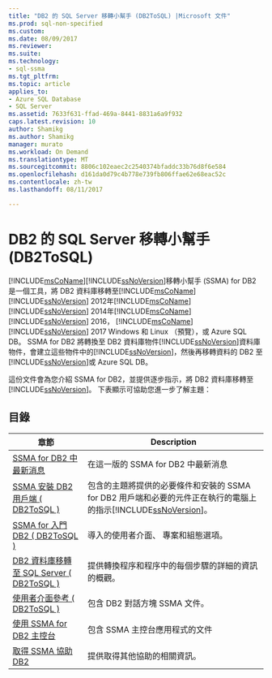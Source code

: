 ```yaml
---
title: "DB2 的 SQL Server 移轉小幫手 (DB2ToSQL) |Microsoft 文件"
ms.prod: sql-non-specified
ms.custom: 
ms.date: 08/09/2017
ms.reviewer: 
ms.suite: 
ms.technology:
- sql-ssma
ms.tgt_pltfrm: 
ms.topic: article
applies_to:
- Azure SQL Database
- SQL Server
ms.assetid: 7633f631-ffad-469a-8441-8831a6a9f932
caps.latest.revision: 10
author: Shamikg
ms.author: Shamikg
manager: murato
ms.workload: On Demand
ms.translationtype: MT
ms.sourcegitcommit: 8806c102eaec2c2540374bfaddc33b76d8f6e584
ms.openlocfilehash: d161da0d79c4b778e739fb806ffae62e68eac52c
ms.contentlocale: zh-tw
ms.lasthandoff: 08/11/2017

---
```

# <a name="sql-server-migration-assistant-for-db2-db2tosql"></a>DB2 的 SQL Server 移轉小幫手 (DB2ToSQL)
[!INCLUDE[msCoName](../../includes/msconame_md.md)][!INCLUDE[ssNoVersion](../../includes/ssnoversion_md.md)]移轉小幫手 (SSMA) for DB2 是一個工具，將 DB2 資料庫移轉至[!INCLUDE[msCoName](../../includes/msconame_md.md)] [!INCLUDE[ssNoVersion](../../includes/ssnoversion_md.md)] 2012年[!INCLUDE[msCoName](../../includes/msconame_md.md)] [!INCLUDE[ssNoVersion](../../includes/ssnoversion_md.md)] 2014年[!INCLUDE[msCoName](../../includes/msconame_md.md)] [!INCLUDE[ssNoVersion](../../includes/ssnoversion_md.md)] 2016， [!INCLUDE[msCoName](../../includes/msconame_md.md)] [!INCLUDE[ssNoVersion](../../includes/ssnoversion_md.md)] 2017 Windows 和 Linux （預覽），或 Azure SQL DB。 SSMA for DB2 將轉換至 DB2 資料庫物件[!INCLUDE[ssNoVersion](../../includes/ssnoversion_md.md)]資料庫物件，會建立這些物件中的[!INCLUDE[ssNoVersion](../../includes/ssnoversion_md.md)]，然後再移轉資料的 DB2 至[!INCLUDE[ssNoVersion](../../includes/ssnoversion_md.md)]或 Azure SQL DB。  
  
這份文件會為您介紹 SSMA for DB2，並提供逐步指示，將 DB2 資料庫移轉至[!INCLUDE[ssNoVersion](../../includes/ssnoversion_md.md)]。 下表顯示可協助您進一步了解主題：  
  
## <a name="contents"></a>目錄  
  
|章節|Description|  
|-----------|---------------|  
|[SSMA for DB2 中最新消息](http://msdn.microsoft.com/en-us/1cc38f85-3caa-42d0-8c76-a380c1d15c67)|在這一版的 SSMA for DB2 中最新消息|  
|[SSMA 安裝 DB2 用戶端 &#40; DB2ToSQL &#41;](../../ssma/db2/installing-ssma-for-db2-client-db2tosql.md)|包含的主題將提供的必要條件和安裝的 SSMA for DB2 用戶端和必要的元件正在執行的電腦上的指示[!INCLUDE[ssNoVersion](../../includes/ssnoversion_md.md)]。|  
|[SSMA for 入門 DB2 &#40; DB2ToSQL &#41;](../../ssma/db2/getting-started-with-ssma-for-db2-db2tosql.md)|導入的使用者介面、 專案和組態選項。|  
|[DB2 資料庫移轉至 SQL Server &#40; DB2ToSQL &#41;](../../ssma/db2/migrating-db2-databases-to-sql-server-db2tosql.md)|提供轉換程序和程序中的每個步驟的詳細的資訊的概觀。|  
|[使用者介面參考 &#40; DB2ToSQL &#41;](../../ssma/db2/user-interface-reference-db2tosql.md)|包含 DB2 對話方塊 SSMA 文件。|  
|[使用 SSMA for DB2 主控台](http://msdn.microsoft.com/en-us/29d8787c-632e-4ff7-9ccc-3f7ad40480ec)|包含 SSMA 主控台應用程式的文件|  
|[取得 SSMA 協助 DB2](http://go.microsoft.com/fwlink/?LinkID=708538&clcid=0x409)|提供取得其他協助的相關資訊。|  
  

